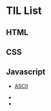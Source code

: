 # TIL List



## HTML

## CSS

## Javascript

- [ASCII](https://github.com/JiyongRyu/TIL/blob/master/Java/ASCII.md)

- [Programing]: https://github.com/JiyongRyu/TIL/blob/master/Java/Chapter1.md

- [Javascript]: https://github.com/JiyongRyu/TIL/blob/master/Java/Chapter2.md

  

